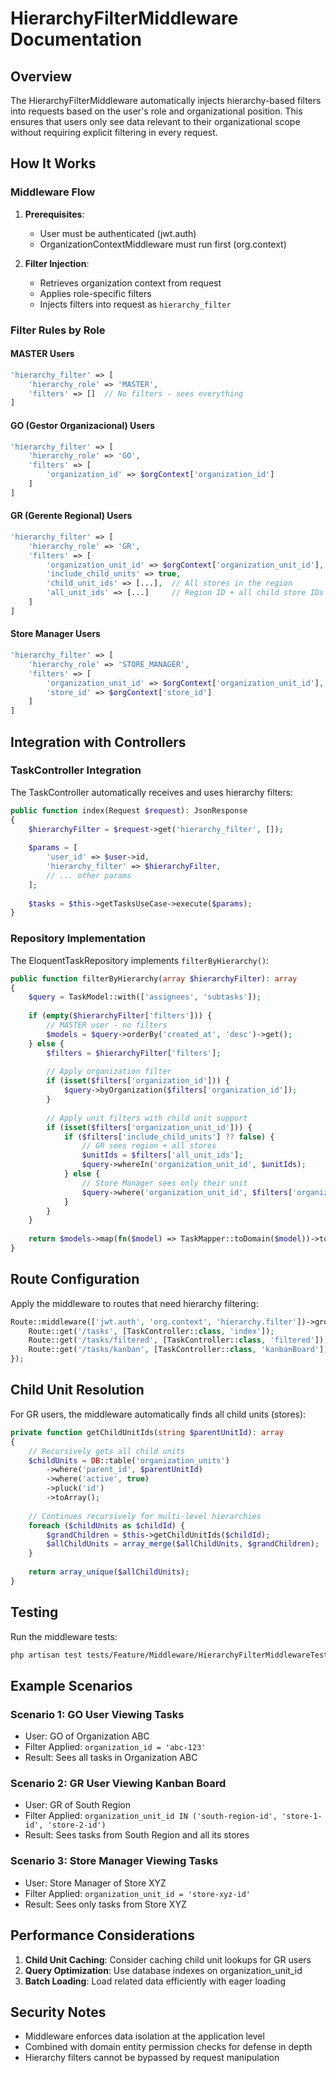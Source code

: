 # HierarchyFilterMiddleware Documentation

## Overview

The HierarchyFilterMiddleware automatically injects hierarchy-based filters into requests based on the user's role and organizational position. This ensures that users only see data relevant to their organizational scope without requiring explicit filtering in every request.

## How It Works

### Middleware Flow

1. **Prerequisites**: 
   - User must be authenticated (jwt.auth)
   - OrganizationContextMiddleware must run first (org.context)
   
2. **Filter Injection**:
   - Retrieves organization context from request
   - Applies role-specific filters
   - Injects filters into request as `hierarchy_filter`

### Filter Rules by Role

#### MASTER Users
```php
'hierarchy_filter' => [
    'hierarchy_role' => 'MASTER',
    'filters' => []  // No filters - sees everything
]
```

#### GO (Gestor Organizacional) Users
```php
'hierarchy_filter' => [
    'hierarchy_role' => 'GO',
    'filters' => [
        'organization_id' => $orgContext['organization_id']
    ]
]
```

#### GR (Gerente Regional) Users
```php
'hierarchy_filter' => [
    'hierarchy_role' => 'GR',
    'filters' => [
        'organization_unit_id' => $orgContext['organization_unit_id'],
        'include_child_units' => true,
        'child_unit_ids' => [...],  // All stores in the region
        'all_unit_ids' => [...]     // Region ID + all child store IDs
    ]
]
```

#### Store Manager Users
```php
'hierarchy_filter' => [
    'hierarchy_role' => 'STORE_MANAGER',
    'filters' => [
        'organization_unit_id' => $orgContext['organization_unit_id'],
        'store_id' => $orgContext['store_id']
    ]
]
```

## Integration with Controllers

### TaskController Integration

The TaskController automatically receives and uses hierarchy filters:

```php
public function index(Request $request): JsonResponse
{
    $hierarchyFilter = $request->get('hierarchy_filter', []);
    
    $params = [
        'user_id' => $user->id,
        'hierarchy_filter' => $hierarchyFilter,
        // ... other params
    ];
    
    $tasks = $this->getTasksUseCase->execute($params);
}
```

### Repository Implementation

The EloquentTaskRepository implements `filterByHierarchy()`:

```php
public function filterByHierarchy(array $hierarchyFilter): array
{
    $query = TaskModel::with(['assignees', 'subtasks']);
    
    if (empty($hierarchyFilter['filters'])) {
        // MASTER user - no filters
        $models = $query->orderBy('created_at', 'desc')->get();
    } else {
        $filters = $hierarchyFilter['filters'];
        
        // Apply organization filter
        if (isset($filters['organization_id'])) {
            $query->byOrganization($filters['organization_id']);
        }
        
        // Apply unit filters with child unit support
        if (isset($filters['organization_unit_id'])) {
            if ($filters['include_child_units'] ?? false) {
                // GR sees region + all stores
                $unitIds = $filters['all_unit_ids'];
                $query->whereIn('organization_unit_id', $unitIds);
            } else {
                // Store Manager sees only their unit
                $query->where('organization_unit_id', $filters['organization_unit_id']);
            }
        }
    }
    
    return $models->map(fn($model) => TaskMapper::toDomain($model))->toArray();
}
```

## Route Configuration

Apply the middleware to routes that need hierarchy filtering:

```php
Route::middleware(['jwt.auth', 'org.context', 'hierarchy.filter'])->group(function () {
    Route::get('/tasks', [TaskController::class, 'index']);
    Route::get('/tasks/filtered', [TaskController::class, 'filtered']);
    Route::get('/tasks/kanban', [TaskController::class, 'kanbanBoard']);
});
```

## Child Unit Resolution

For GR users, the middleware automatically finds all child units (stores):

```php
private function getChildUnitIds(string $parentUnitId): array
{
    // Recursively gets all child units
    $childUnits = DB::table('organization_units')
        ->where('parent_id', $parentUnitId)
        ->where('active', true)
        ->pluck('id')
        ->toArray();
    
    // Continues recursively for multi-level hierarchies
    foreach ($childUnits as $childId) {
        $grandChildren = $this->getChildUnitIds($childId);
        $allChildUnits = array_merge($allChildUnits, $grandChildren);
    }
    
    return array_unique($allChildUnits);
}
```

## Testing

Run the middleware tests:
```bash
php artisan test tests/Feature/Middleware/HierarchyFilterMiddlewareTest.php
```

## Example Scenarios

### Scenario 1: GO User Viewing Tasks
- User: GO of Organization ABC
- Filter Applied: `organization_id = 'abc-123'`
- Result: Sees all tasks in Organization ABC

### Scenario 2: GR User Viewing Kanban Board
- User: GR of South Region
- Filter Applied: `organization_unit_id IN ('south-region-id', 'store-1-id', 'store-2-id')`
- Result: Sees tasks from South Region and all its stores

### Scenario 3: Store Manager Viewing Tasks
- User: Store Manager of Store XYZ
- Filter Applied: `organization_unit_id = 'store-xyz-id'`
- Result: Sees only tasks from Store XYZ

## Performance Considerations

1. **Child Unit Caching**: Consider caching child unit lookups for GR users
2. **Query Optimization**: Use database indexes on organization_unit_id
3. **Batch Loading**: Load related data efficiently with eager loading

## Security Notes

- Middleware enforces data isolation at the application level
- Combined with domain entity permission checks for defense in depth
- Hierarchy filters cannot be bypassed by request manipulation